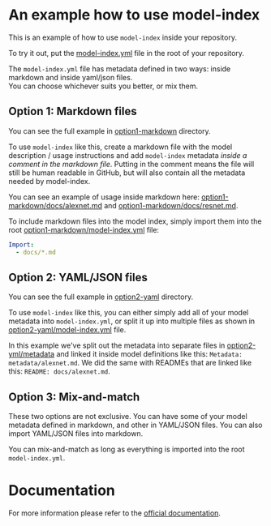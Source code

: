 # An example how to use model-index

This is an example of how to use `model-index` inside your repository. 

To try it out, put the [model-index.yml](model-index.yml) file in the root of your repository. 

The `model-index.yml` file has metadata defined in two ways: inside markdown and inside yaml/json files.  
You can choose whichever suits you better, or mix them. 

## Option 1: Markdown files

You can see the full example in [option1-markdown](option1-markdown) directory. 

To use `model-index` like this, create a markdown file with the model description / usage instructions and
add `model-index` metadata *inside a comment in the markdown file*. Putting in the comment means the file
will still be human readable in GitHub, but will also contain all the metadata needed by model-index. 

You can see an example of usage inside markdown here: [option1-markdown/docs/alexnet.md](option1_markdown/docs/alexnet.md)
and [option1-markdown/docs/resnet.md](option1-markdown/docs/resnet.md).  

To include markdown files into the model index, simply import them into the root [option1-markdown/model-index.yml](option1-markdown/model-index.yml) file:

```yaml
Import:
  - docs/*.md
```

## Option 2: YAML/JSON files

You can see the full example in [option2-yaml](option2-yaml) directory.

To use `model-index` like this, you can either simply add all of your model metadata into `model-index.yml`,
or split it up into multiple files as shown in [option2-yaml/model-index.yml](option2-yaml/model-index.yml) file.

In this example we've split out the metadata into separate files in [option2-yml/metadata](option2-yaml/metadata) and
linked it inside model definitions like this: `Metadata: metadata/alexnet.md`. We did the same with READMEs that
are linked like this: `README: docs/alexnet.md`.  

## Option 3: Mix-and-match

These two options are not exclusive. You can have some of your model metadata defined in markdown, and other
in YAML/JSON files. You can also import YAML/JSON files into markdown. 

You can mix-and-match as long as everything is imported into the root `model-index.yml`.

# Documentation

For more information please refer to the [official documentation](https://model-index.readthedocs.io/en/latest/). 